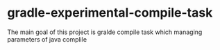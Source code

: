 # gradle-experimental-compile-task
The main goal of this project is gralde compile task which managing parameters of java complile
